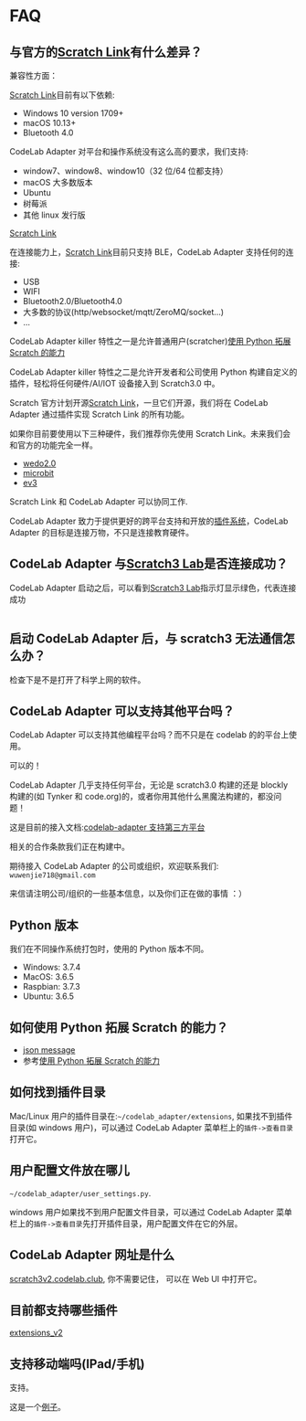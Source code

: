 # FAQ

## 与官方的[Scratch Link](https://scratch.mit.edu/microbit)有什么差异？

兼容性方面：

[Scratch Link](https://scratch.mit.edu/microbit)目前有以下依赖:

- Windows 10 version 1709+
- macOS 10.13+
- Bluetooth 4.0

CodeLab Adapter 对平台和操作系统没有这么高的要求，我们支持:

- window7、window8、window10（32 位/64 位都支持）
- macOS 大多数版本
- Ubuntu
- 树莓派
- 其他 linux 发行版

[Scratch Link](https://scratch.mit.edu/microbit)

在连接能力上，[Scratch Link](https://scratch.mit.edu/microbit)目前只支持 BLE，CodeLab Adapter 支持任何的连接:

- USB
- WIFI
- Bluetooth2.0/Bluetooth4.0
- 大多数的协议(http/websocket/mqtt/ZeroMQ/socket...)
- ...

CodeLab Adapter killer 特性之一是允许普通用户(scratcher)[使用 Python 拓展 Scratch 的能力](https://blog.just4fun.site/scratch-adapter-eim-script.html)

CodeLab Adapter killer 特性之二是允许开发者和公司使用 Python 构建自定义的插件，轻松将任何硬件/AI/IOT 设备接入到 Scratch3.0 中。

Scratch 官方计划开源[Scratch Link](https://scratch.mit.edu/microbit)，一旦它们开源，我们将在 CodeLab Adapter 通过插件实现 Scratch Link 的所有功能。

如果你目前要使用以下三种硬件，我们推荐你先使用 Scratch Link。未来我们会和官方的功能完全一样。

- [wedo2.0](https://scratch.mit.edu/wedo)
- [microbit](https://scratch.mit.edu/microbit)
- [ev3](https://scratch.mit.edu/ev3)

Scratch Link 和 CodeLab Adapter 可以协同工作.

CodeLab Adapter 致力于提供更好的跨平台支持和开放的[插件系统](https://github.com/Scratch3Lab/codelab_adapter_extensions)，CodeLab Adapter 的目标是连接万物，不只是连接教育硬件。

## CodeLab Adapter 与[Scratch3 Lab](https://scratch3v2.codelab.club/)是否连接成功？

CodeLab Adapter 启动之后，可以看到[Scratch3 Lab](https://scratch3v2.codelab.club/)指示灯显示绿色，代表连接成功

<img alt="" src="../../../img/scratch3-home-connect.png">

## 启动 CodeLab Adapter 后，与 scratch3 无法通信怎么办？

检查下是不是打开了科学上网的软件。

## CodeLab Adapter 可以支持其他平台吗？

CodeLab Adapter 可以支持其他编程平台吗？而不只是在 codelab 的的平台上使用。

可以的！

CodeLab Adapter 几乎支持任何平台，无论是 scratch3.0 构建的还是 blockly 构建的(如 Tynker 和 code.org)的，或者你用其他什么黑魔法构建的，都没问题！

这是目前的接入文档:[codelab-adapter 支持第三方平台](https://blog.just4fun.site/scratch3-adapter-open-plan.html)

相关的合作条款我们正在构建中。

期待接入 CodeLab Adapter 的公司或组织，欢迎联系我们: `wuwenjie718@gmail.com`

来信请注明公司/组织的一些基本信息，以及你们正在做的事情 ：）

## Python 版本

我们在不同操作系统打包时，使用的 Python 版本不同。

- Windows: 3.7.4
- MacOS: 3.6.5
- Raspbian: 3.7.3
- Ubuntu: 3.6.5

## 如何使用 Python 拓展 Scratch 的能力？

- [json message](/dev_guide/json-message/)
- 参考[使用 Python 拓展 Scratch 的能力](https://blog.just4fun.site/scratch-adapter-eim-script.html#_4)

## 如何找到插件目录

Mac/Linux 用户的插件目录在:`~/codelab_adapter/extensions`, 如果找不到插件目录(如 windows 用户)，可以通过 CodeLab Adapter 菜单栏上的`插件->查看目录`打开它。

## 用户配置文件放在哪儿

`~/codelab_adapter/user_settings.py`.

windows 用户如果找不到用户配置文件目录，可以通过 CodeLab Adapter 菜单栏上的`插件->查看目录`先打开插件目录，用户配置文件在它的外层。

## CodeLab Adapter 网址是什么

[scratch3v2.codelab.club](https://scratch3v2.codelab.club/), 你不需要记住， 可以在 Web UI 中打开它。

## 目前都支持哪些插件

[extensions_v2](https://github.com/Scratch3Lab/codelab_adapter_extensions/tree/master/extensions_v2)

## 支持移动端吗(IPad/手机)
支持。

这是一个[例子](http://wwj-tmp-video.just4fun.site/codelab_ipad.mp4)。